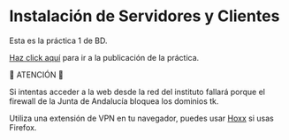 # Instalación de Servidores y Clientes

Esta es la práctica 1 de BD.

[Haz click aquí](https://www.servidoresclientes.tk) para ir a la publicación de la práctica.

:rotating_light: ATENCIÓN :rotating_light:

Si intentas acceder a la web desde la red del instituto fallará porque el firewall de la Junta de Andalucía bloquea los dominios tk.

Utiliza una extensión de VPN en tu navegador, puedes usar [Hoxx](https://addons.mozilla.org/en-GB/firefox/addon/hoxx-vpn-proxy/?utm_source=addons.mozilla.org&utm_medium=referral&utm_content=search) si usas Firefox.
